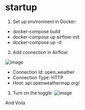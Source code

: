 # startup
1. Set up environment in Docker:

  - docker-compose build
  - docker-compose up airflow-init
  - docker-compose up -d

2. Add connection in Airflow:

![image](https://user-images.githubusercontent.com/25270608/173841677-c6f4f974-c65b-4016-8ff0-cbdd3a32d897.png)
  - Connection Id: open_weather
  - Connection Type: HTTP
  - Host: api.openweathermap.org/

3. Turn on the toggle: ![image](https://user-images.githubusercontent.com/25270608/173842149-d90e7457-d12c-4d5a-8bc7-a64dfb570733.png)

And Voila
